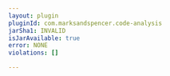 ```yaml
---
layout: plugin
pluginId: com.marksandspencer.code-analysis
jarSha1: INVALID
isJarAvailable: true
error: NONE
violations: []

---
```

